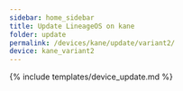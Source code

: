 ```yaml
---
sidebar: home_sidebar
title: Update LineageOS on kane
folder: update
permalink: /devices/kane/update/variant2/
device: kane_variant2
---
```

{% include templates/device_update.md %}
